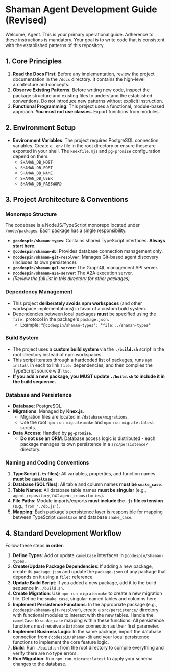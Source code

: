 # Shaman Agent Development Guide (Revised)

Welcome, Agent. This is your primary operational guide. Adherence to these instructions is mandatory. Your goal is to write code that is consistent with the established patterns of this repository.

## 1. Core Principles

1.  **Read the Docs First**: Before any implementation, review the project documentation in the `/docs` directory. It contains the high-level architecture and concepts.
2.  **Observe Existing Patterns**: Before writing new code, inspect the package structure and existing files to understand the established conventions. Do not introduce new patterns without explicit instruction.
3.  **Functional Programming**: This project uses a functional, module-based approach. **You must not use classes.** Export functions from modules.

## 2. Environment Setup

-   **Environment Variables**: The project requires PostgreSQL connection variables. Create a `.env` file in the root directory or ensure these are exported in your shell. The `knexfile.mjs` and `pg-promise` configuration depend on them.
    -   `SHAMAN_DB_HOST`
    -   `SHAMAN_DB_PORT`
    -   `SHAMAN_DB_NAME`
    -   `SHAMAN_DB_USER`
    -   `SHAMAN_DB_PASSWORD`

## 3. Project Architecture & Conventions

### Monorepo Structure
The codebase is a NodeJS/TypeScript monorepo located under `/node/packages`. Each package has a single responsibility.

-   **`@codespin/shaman-types`**: Contains shared TypeScript interfaces. **Always start here.**
-   **`@codespin/shaman-db`**: Provides database connection management only.
-   **`@codespin/shaman-git-resolver`**: Manages Git-based agent discovery (includes its own persistence).
-   **`@codespin/shaman-gql-server`**: The GraphQL management API server.
-   **`@codespin/shaman-a2a-server`**: The A2A execution server.
-   *(Review the full list in this directory for other packages)*

### Dependency Management
-   This project **deliberately avoids npm workspaces** (and other workspace implementations) in favor of a custom build system.
-   Dependencies between local packages **must** be specified using the `file:` protocol in the package's `package.json`.
    -   Example: `"@codespin/shaman-types": "file:../shaman-types"`

### Build System
-   The project uses a **custom build system** via the **`./build.sh`** script in the root directory instead of npm workspaces.
-   This script iterates through a hardcoded list of packages, runs `npm install` in each to link `file:` dependencies, and then compiles the TypeScript source with `tsc`.
-   **If you add a new package, you MUST update `./build.sh` to include it in the build sequence.**

### Database and Persistence
-   **Database**: PostgreSQL.
-   **Migrations**: Managed by **Knex.js**.
    -   Migration files are located in `/database/migrations`.
    -   Use the root `npm run migrate:make` and `npm run migrate:latest` scripts.
-   **Data Access**: Handled by **`pg-promise`**.
    -   **Do not use an ORM**. Database access logic is distributed - each package manages its own persistence in a `src/persistence/` directory.

### Naming and Coding Conventions
1.  **TypeScript (`.ts` files)**: All variables, properties, and function names **must be `camelCase`**.
2.  **Database (SQL files)**: All table and column names **must be `snake_case`**.
3.  **Table Names**: All database table names **must be singular** (e.g., `agent_repository`, not `agent_repositories`).
4.  **File Paths**: Module imports/exports **must include the `.js` file extension** (e.g., `from './db.js'`).
5.  **Mapping**: Each package's persistence layer is responsible for mapping between TypeScript `camelCase` and database `snake_case`.

## 4. Standard Development Workflow

Follow these steps **in order**:

1.  **Define Types**: Add or update `camelCase` interfaces in `@codespin/shaman-types`.
2.  **Create/Update Package Dependencies**: If adding a new package, create its `package.json` and update the `package.json` of any package that depends on it using a `file:` reference.
3.  **Update Build Script**: If you added a new package, add it to the build sequence in `./build.sh`.
4.  **Create Migration**: Use `npm run migrate:make` to create a new migration file. Define the `snake_case`, singular-named tables and columns here.
5.  **Implement Persistence Functions**: In the appropriate package (e.g., `@codespin/shaman-git-resolver`), create a `src/persistence/` directory with functional modules to interact with the new tables. Handle the `camelCase` to `snake_case` mapping within these functions. All persistence functions must receive a `Database` connection as their first parameter.
6.  **Implement Business Logic**: In the same package, import the database connection from `@codespin/shaman-db` and your local persistence functions to implement the core feature logic.
7.  **Build**: Run `./build.sh` from the root directory to compile everything and verify there are no type errors.
8.  **Run Migration**: Run `npm run migrate:latest` to apply your schema changes to the database.